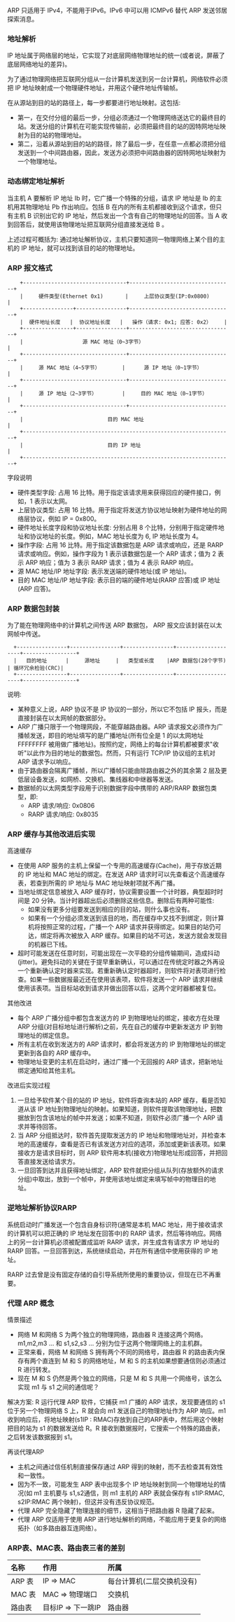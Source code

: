 
ARP 只适用于 IPv4，不能用于IPv6。IPv6 中可以用 ICMPv6 替代 ARP 发送邻居探索消息。

### 地址解析

IP 地址属于网络层的地址，它实现了对底层网络物理地址的统一(或者说，屏蔽了底层网络地址的差异)。

为了通过物理网络把互联网分组从一台计算机发送到另一台计算机，网络软件必须把 IP 地址映射成一个物理硬件地址，并用这个硬件地址传输帧。

在从源站到目的站的路径上，每一步都要进行地址映射。这包括:
* 第一，在交付分组的最后一步，分组必须通过一个物理网络送达它的最终目的站。发送分组的计算机在可能实现传输前，必须把最终目的站的因特网地址映射为目的站的物理地址。
* 第二，沿着从源站到目的站的路径，除了最后一步，在任意一点都必须把分组发送到一个中间路由器，因此，发送方必须把中间路由器的因特网地址映射为一个物理地址。


### 动态绑定地址解析

当主机 A 要解析 IP 地址 Ib 时，它广播一个特殊的分组，请求 IP 地址是 Ib 的主机用其物理地址 Pb 作出响应。包括 B 在内的所有主机都接收到这个请求，但只有主机 B 识别出它的 IP 地址，然后发出一个含有自己的物理地址的回答。当 A 收到回答后，就使用该物理地址把互联网分组直接发送给 B 。

上述过程可概括为: 通过地址解析协议，主机只要知道同一物理网络上某个目的主机的 IP 地址，就可以找到该目的站的物理地址。
  

### ARP 报文格式

```shell
    +---------------------------------+---------------------------------+
    |     硬件类型(Ethernet 0x1)       |     上层协议类型(IP:0x0800)      |        
    +----------------+----------------+---------------------------------+
    |  硬件地址长度   |  协议地址长度   |   操作（请求: 0x1; 应答: 0x2）    |
    +----------------+----------------+---------------------------------+
    |                   源 MAC 地址（0~3字节）                           |
    +---------------------------------+---------------------------------+
    |     源 MAC 地址（4~5字节）       |      源 IP 地址（0~1字节）        |
    +---------------------------------+---------------------------------+
    |     源 IP 地址（2~3字节）        |     目的 MAC 地址（0~1字节）      |
    +---------------------------------+---------------------------------+
    |                           目的 MAC 地址                            |
    +-------------------------------------------------------------------+
    |                           目的 IP 地址                             |
    +-------------------------------------------------------------------+
```
字段说明
* 硬件类型字段: 占用 16 比特。用于指定该请求用来获得回应的硬件接口，例如，1 表示以太网。
* 上层协议类型: 占用 16 比特。用于指定将发送方协议地址映射为硬件地址的网络层协议，例如 IP = 0x800。
* 硬件地址长度字段和协议地址长度: 分别占用 8 个比特，分别用于指定硬件地址和协议地址的长度。例如，MAC 地址长度为 6, IP 地址长度为 4。
* 操作字段: 占用 16 比特。用于指定该数据包是 ARP 请求或响应，还是 RARP 请求或响应。例如，操作字段为 1 表示该数据包是一个 ARP 请求；值为 2 表示 ARP 响应；值为 3 表示 RARP 请求；值为 4 表示 RARP 响应。
* 源 MAC 地址/IP 地址字段: 表示发送端的硬件地址(或 IP 地址)。
* 目的 MAC 地址/IP 地址字段: 表示目的端的硬件地址(RARP 应答)或 IP 地址(ARP 应答)。


### ARP 数据包封装

为了能在物理网络中的计算机之间传送 ARP 数据包， ARP 报文应该封装在以太网帧中传送。
```shell
  +----------------+----------------+----------------+--------------------+-----------------+
  |   目的地址      |     源地址     |   类型或长度    |ARP 数据包(28个字节) | 循环冗余检验(CRC)|
  +----------------+----------------+----------------+--------------------+-----------------+
```
说明:
* 某种意义上说，ARP 协议不是 IP 协议的一部分，所以它不包括 IP 报头，而是直接封装在以太网帧的数据部分。
* ARP 广播只限于一个物理网段，不能穿越路由器。ARP 请求报文必须作为广播帧发送，即目的地址填写的是广播地址(所有位全是 1 的以太网地址 FFFFFFFF 被用做广播地址)。按照约定，网络上的每台计算机都被要求"收听"以此作为目的地址的数据包。然而，只有运行 TCP/IP 协议组的主机对 ARP 请求予以响应。
* 由于路由器会隔离广播帧，所以广播帧只能由除路由器之外的其余第 2 层及更低层设备发送，如网桥、交换机、集线器和中继器等发送。
* 数据帧的以太网类型字段用于识别数据字段中携带的 ARP/RARP 数据包类型，即:
    * ARP 请求/响应: 0x0806
    * RARP 请求/响应: 0x8035


### ARP 缓存与其他改进后实现

高速缓存
* 在使用 ARP 服务的主机上保留一个专用的高速缓存(Cache)，用于存放近期的 IP  地址和 MAC 地址的绑定。在发送 ARP 请求时可以先查看这个高速缓存表，若查到所需的 IP 地址与 MAC 地址映射项就不再广播。
* 当地址绑定信息被放入 ARP 缓存时，协议需要设置一个计时器，典型超时时间是 20 分钟。当计时器超出后必须删除这些信息。删除后有两种可能性:
    * 如果没有更多分组要发送到相应的目的站，则什么事也没有。
    * 如果有一个分组必须发送到该目的地，而在缓存中又找不到绑定，则计算机将按照正常的过程，广播一个 ARP 请求并获得绑定。如果目的站仍可达，绑定将再次被放入 ARP 缓存。如果目的站不可达，发送方就会发现目的机器已下线。
* 超时可能发送在任意时刻，可能出现在一次平稳的分组传输期间，造成抖动(jitter)。避免抖动的关键在于提早重新确认，可以通过在传统定时器之外再设一个重新确认定时器来实现。若重新确认定时器超时，则软件将对表项进行检查。如果一些数据报最近还在使用该表项，软件将发送一个 ARP 请求并继续使用该表项。当目标站收到请求并做出回答以后，这两个定时器都被复位。

其他改进
* 每个 ARP 广播分组中都包含发送方的 IP 到物理地址的绑定，接收方在处理 ARP 分组(对目标地址进行解析)之前，先在自己的缓存中更新发送方 IP 到物理地址的绑定信息。
* 所有主机在收到发送方的 ARP 请求时，都会将发送方的 IP 到物理地址的绑定更新到各自的 ARP 缓存中。
* 物理地址变更的主机在启动时，通过广播一个无回报的 ARP 请求，把新地址绑定通知给其他主机。

改进后实现过程
1. 一旦给予软件某个目的站的 IP 地址，软件将查询本站的 ARP 缓存，看是否知道从该 IP 地址到物理地址的映射。如果知道，则软件提取该物理地址，把数据放到包含该地址的帧中并发送；如果不知道，则软件必须广播一个 ARP 请求并等待回答。
2. 当 ARP 分组抵达时，软件首先提取发送方的 IP 地址和物理地址对，并检查本地的高速缓存，查看是否已有该发送方对应的选项，添加或更新该表项。如果接收方是请求目标时，则 ARP 软件用本机(接收方)物理地址形成回答，并把回答直接发送给请求方。
3. 一旦回答到达并且获得地址绑定，ARP 软件就把分组从队列(存放额外的请求分组)中取出，放到一个帧中，并使用该地址绑定来填写帧中的物理目的地址。


### 逆地址解析协议RARP

系统启动时广播发送一个包含自身标识符(通常是本机 MAC 地址，用于接收请求的计算机可以把正确的 IP 地址发在回答中)的 RARP 请求，然后等待响应。网络上的另一台计算机必须被配置成监听 RARP 请求，并生成含有请求方 IP 地址的 RARP 回答。一旦回答到达，系统继续启动，并在所有通信中使用获得的 IP 地址。

RARP 过去曾是没有固定存储的自引导系统所使用的重要协议，但现在已不再重要。


### 代理 ARP 概念

情景描述
* 网络 M 和网络 S 为两个独立的物理网络，路由器 R 连接这两个网络。m1,m2,m3 ... 和 s1,s2,s3 ... 分别为位于这两个物理网络上的主机群。
* 正常来看，网络 M 和网络 S 拥有两个不同的网络号，路由器 R 的路由表内保存有两个直连到 M 和 S 的网络地址，M 和 S 的主机如果想要通信则必须通过 R 进行转发。
* 现在 M 和 S 仍然是两个独立的网络，只是 M 和 S 共用一个网络号，该怎么实现 m1 与 s1 之间的通信呢？

解决方案: R 运行代理 ARP 软件，它捕获 m1 广播的 ARP 请求，发现要通信的 s1 位于另一个物理网络 S 上，R 就会向 m1 发送自己的物理地址作为 ARP 响应。m1 收到响应后，将地址映射(s1IP : RMAC)存放到自己的ARP表中，然后用这个映射把目的站为 s1 的数据发送给 R。R 接收到数据报时，它搜索一个特殊的路由表，之后转发该数据报到 s1。

再谈代理ARP
* 主机之间通过信任机制直接保存通过 ARP 得到的映射，而不去检查其有效性和一致性。
* 因为不一致，可能发生 ARP 表中出现多个 IP 地址映射到同一个物理地址的情况(如 m1 主机要与 s1,s2通信，则 m1 主机的 ARP 表就会保存有 s1IP:RMAC, s2IP:RMAC 两个映射)，但这并没有违反协议规范。
* 代理 ARP 完全隐藏了物理连接的细节，这相当于把路由器 R 隐藏了起来。
* 代理 ARP 仅适用于使用 ARP 进行地址解析的网络，不能应用于更复杂的网络拓扑（如多路由器互连网络）。

### ARP表、MAC表、路由表三者的差别

| 名称 | 作用 | 所属 |
|:----|:-----|:----|
| ARP 表 | IP => MAC | 每台计算机(二层交换机没有) |
| MAC 表 | MAC => 物理端口 | 交换机 |
| 路由表 | 目标IP => 下一跳IP | 路由器 |
